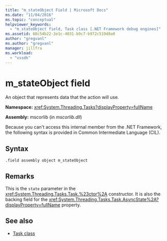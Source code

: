 ```yaml
---
title: "m_stateObject Field | Microsoft Docs"
ms.date: "11/04/2016"
ms.topic: "conceptual"
helpviewer_keywords:
  - "m_stateObject field, Task class [.NET Framework debug engines]"
ms.assetid: 68c54b22-3e1c-4031-b9c7-b972c519d8a0
author: "gregvanl"
ms.author: "gregvanl"
manager: jillfra
ms.workload:
  - "vssdk"
---
```

# m_stateObject field
An object that represents data that the action will use.

 **Namespace:** <xref:System.Threading.Tasks?displayProperty=fullName>

 **Assembly:** mscorlib (in *mscorlib.dll*)

 Because you can't access this internal member from the .NET Framework, the following syntax is provided in Common Intermediate Language (CIL).

## Syntax

```
.field assembly object m_stateObject
```

## Remarks
 This is the `state` parameter in the <xref:System.Threading.Tasks.Task.%23ctor%2A> constructor. It is also the backing field for the <xref:System.Threading.Tasks.Task.AsyncState%2A?displayProperty=fullName> property.

## See also
- [Task class](../../extensibility/debugger/task-class-internal-members.md)